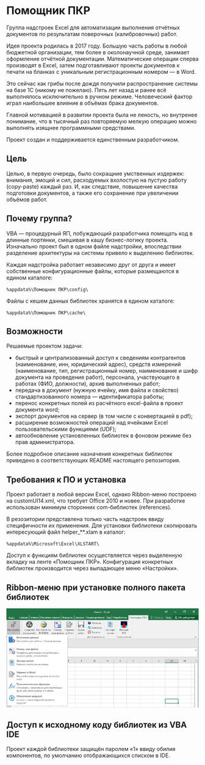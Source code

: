 # Помощник ПКР
Группа надстроек Excel для автоматизации выполнения отчётных документов по результатам поверочных (калибровочных) работ.

Идея проекта родилась в 2017 году. Большую часть работы в любой бюджетной организации, тем более в околонаучной среде, занимает оформление отчётной документации.
Математические операции сперва производят в Excel, затем подготавливают проекты документов к печати на бланках с уникальным регистрационным номером — в Word. 

Это сейчас как грибы после дождя получили распространение системы на базе 1С (никому не пожелаю).
Пять лет назад и ранее всё выполнялось исключительно в ручном режиме. Человеческий фактор играл наибольшее влияние в объёмах брака документов.

Главной мотивацией в развитии проекта была не леность, но внутренее понимание, что в тысячный раз повторяемую мелкую операцию можно выполнять изящнее программными средствами. 

Проект создан и поддерживается единственным разработчиком.

## Цель
Целью, в первую очередь, было сокращние умственных издержек: внимания, эмоций и сил, расходуемых вхолостую на пустую работу (copy-paste) каждый раз.
И, как следствие, повышение качества подготовки документов, а также его сохранение при увеличении объёмов работ.

## Почему группа?
VBA — процедурный ЯП, побуждающий разработчика помещать код в длинные портянки, смешивая в кашу бизнес-логику проекта. 
Изначально проект был в одном файле надстройки, впоследствии разделение архитектуры на системы привело к выделению библиотек.

Каждая надстройка работает независимо друг от друга и имеет собственные конфигурационные файлы, которые размещаются в едином каталоге: 
```
%appdata%\Помощник ПКР\config\
```
Файлы с кешем данных библиотек хранятся в едином каталоге:
```
%appdata%\Помощник ПКР\cache\
```

## Возможности
Решаемые проектом задачи:
- быстрый и централизованный доступ к сведениям контрагентов (наименование, инн, юридический адрес), средств измерений (наименование, тип, регистрационный номер, наименование и шифр документа на проведение работ), персонала, участвующего в работах (ФИО, должности), архив выполненных работ;
- передача в документ (нужную ячейку, имя файла и свойство) стандартизованного номера — идентификатора работы;
- перенос конкретных полей из расчётного excel-файла в проект документа word;
- экспорт документов на сервер (в том числе с конвертацией в pdf);
- расширение возможностей операций над ячейками Excel пользовательскими функциями (UDF);
- автообновление установленных библиотек в фоновом режиме без прав администратора.

Более подробное описание назначения конкретных библиотек приведено в соответствующих README настоящего репозитория.

## Требования к ПО и установка 

Проект работает в любой версии Excel, однако Ribbon-меню построено на customUI14.xml, что требует Office 2010 и новее.
При разработке использован минимум сторонних com-библиотек (references).

В резозитории представлена только часть надстроек ввиду специфичности их применения.
Для установки библиотеки скопировать интересующий файл helper_**.xlam в каталог: 
```
%appdata%\Microsoft\Excel\XLSTART\
```
Доступ к функциям библиотек осуществляется через выделенную вкладку на ленте «Помощник ПКР».
Конфигурация конкретных библиотек производится через выпадающее меню «Настройки».

## Ribbon-меню при установке полного пакета библиотек

![Title](https://github.com/akolodka/VBA/blob/main/resources/helper_ribbonMenu.png)

## Доступ к исходному коду библиотек из VBA IDE 
Проект каждой библиотеки защищён паролем «1» ввиду обилия компонентов, по умолчанию отображающихся списком в IDE.
